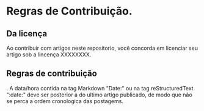 # Regras de Contribuição.


## Da licença

Ao contribuir com artigos neste repositorio, você concorda em licenciar seu artigo sob a lincença XXXXXXXX.

## Regras de contribuição

  . A data/hora contida na tag Markdown "Date:" ou na tag reStructuredText "\:date\:" deve ser posterior a do ultimo artigo publicado, 
    de modo que não se perca a ordem cronologica das postagems.

